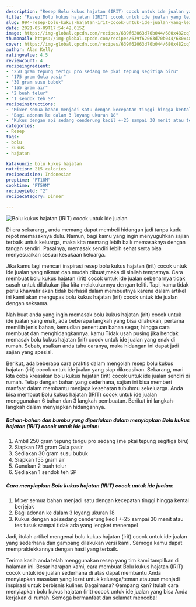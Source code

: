 ```yaml
---
description: "Resep Bolu kukus hajatan (IRIT) cocok untuk ide jualan yang lezat Untuk Jualan"
title: "Resep Bolu kukus hajatan (IRIT) cocok untuk ide jualan yang lezat Untuk Jualan"
slug: 994-resep-bolu-kukus-hajatan-irit-cocok-untuk-ide-jualan-yang-lezat-untuk-jualan
date: 2021-05-09T17:54:42.015Z
image: https://img-global.cpcdn.com/recipes/639f62063d70b044/680x482cq70/bolu-kukus-hajatan-irit-cocok-untuk-ide-jualan-foto-resep-utama.jpg
thumbnail: https://img-global.cpcdn.com/recipes/639f62063d70b044/680x482cq70/bolu-kukus-hajatan-irit-cocok-untuk-ide-jualan-foto-resep-utama.jpg
cover: https://img-global.cpcdn.com/recipes/639f62063d70b044/680x482cq70/bolu-kukus-hajatan-irit-cocok-untuk-ide-jualan-foto-resep-utama.jpg
author: Alan Kelly
ratingvalue: 4.5
reviewcount: 4
recipeingredient:
- "250 gram tepung terigu pro sedang me pkai tepung segitiga biru"
- "175 gram Gula pasir"
- "30 gram susu bubuk"
- "155 gram air"
- "2 buah telur"
- "1 sendok teh SP"
recipeinstructions:
- "Mixer semua bahan menjadi satu dengan kecepatan tinggi hingga kental berjejak"
- "Bagi adonan ke dalam 3 loyang ukuran 18"
- "Kukus dengan api sedang cenderung kecil +-25 sampai 30 menit atau tes tusuk sampai tidak ada yang lengket menempel"
categories:
- Resep
tags:
- bolu
- kukus
- hajatan

katakunci: bolu kukus hajatan 
nutrition: 215 calories
recipecuisine: Indonesian
preptime: "PT18M"
cooktime: "PT59M"
recipeyield: "2"
recipecategory: Dinner

---
```



![Bolu kukus hajatan (IRIT) cocok untuk ide jualan](https://img-global.cpcdn.com/recipes/639f62063d70b044/680x482cq70/bolu-kukus-hajatan-irit-cocok-untuk-ide-jualan-foto-resep-utama.jpg)

Di era  sekarang , anda memang dapat membeli hidangan jadi tanpa kudu repot memasaknya dulu. Namun, bagi kamu yang ingin menyuguhkan sajian terbaik untuk keluarga, maka kita memang lebih baik memasaknya dengan tangan sendiri. Pasalnya, memasak sendiri lebih sehat serta bisa menyesuaikan sesuai kesukaan keluarga.

Jika kamu lagi mencari inspirasi resep bolu kukus hajatan (irit) cocok untuk ide jualan yang nikmat dan mudah dibuat,maka di sinilah tempatnya. Cara membuat bolu kukus hajatan (irit) cocok untuk ide jualan  sebenarnya tidak susah untuk dilakukan jika kita melakukannya dengan teliti. Tapi, kamu tidak perlu khawatir akan tidak berhasil dalam membuatnya 
karena dalam artikel ini kami akan mengupas bolu kukus hajatan (irit) cocok untuk ide jualan dengan seksama.  



Nah buat anda yang ingin memasak bolu kukus hajatan (irit) cocok untuk ide jualan yang enak, ada beberapa langkah yang bisa dilakukan, pertama memilih jenis bahan, kemudian penentuan bahan segar, hingga cara membuat dan menghidangkannya. kamu Tidak usah pusing jika hendak memasak bolu kukus hajatan (irit) cocok untuk ide jualan yang enak di rumah. Sebab, asalkan anda  tahu caranya, maka hidangan ini dapat jadi sajian yang spesial.

Berikut, ada beberapa cara praktis  dalam mengolah resep bolu kukus hajatan (irit) cocok untuk ide jualan yang siap dikreasikan. Sekarang, mari kita coba kreasikan bolu kukus hajatan (irit) cocok untuk ide jualan sendiri di rumah. Tetap dengan bahan yang sederhana, sajian ini bisa memberi manfaat dalam membantu menjaga kesehatan tubuhmu sekeluarga. Anda bisa membuat Bolu kukus hajatan (IRIT) cocok untuk ide jualan menggunakan 6 bahan dan 3 langkah pembuatan. Berikut ini langkah-langkah dalam menyiapkan hidangannya.

<!--inarticleads1-->

##### Bahan-bahan dan bumbu yang diperlukan dalam menyiapkan Bolu kukus hajatan (IRIT) cocok untuk ide jualan:

1. Ambil 250 gram tepung terigu pro sedang (me pkai tepung segitiga biru)
1. Siapkan 175 gram Gula pasir
1. Sediakan 30 gram susu bubuk
1. Siapkan 155 gram air
1. Gunakan 2 buah telur
1. Sediakan 1 sendok teh SP




<!--inarticleads2-->

##### Cara menyiapkan Bolu kukus hajatan (IRIT) cocok untuk ide jualan:

1. Mixer semua bahan menjadi satu dengan kecepatan tinggi hingga kental berjejak
1. Bagi adonan ke dalam 3 loyang ukuran 18
1. Kukus dengan api sedang cenderung kecil +-25 sampai 30 menit atau tes tusuk sampai tidak ada yang lengket menempel




Jadi, itulah artikel mengenai  bolu kukus hajatan (irit) cocok untuk ide jualan  yang sederhana dan gampang dilakukan versi kami. Semoga kamu dapat mempraktekkannya dengan hasil yang terbaik. 

Terima kasih anda telah menggunakan resep yang tim kami tampilkan di halaman ini. Besar harapan kami, cara membuat  Bolu kukus hajatan (IRIT) cocok untuk ide jualan sederhana di atas dapat membantu Anda menyiapkan masakan yang lezat untuk keluarga/teman ataupun menjadi inspirasi untuk berbisnis kuliner. Bagaimana? Gampang kan? Itulah cara menyiapkan bolu kukus hajatan (irit) cocok untuk ide jualan yang bisa Anda kerjakan di rumah. Semoga bermanfaat dan selamat mencoba!

